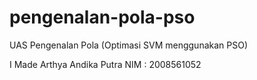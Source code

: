 # pengenalan-pola-pso
UAS Pengenalan Pola (Optimasi SVM menggunakan PSO) 

I Made Arthya Andika Putra
NIM : 2008561052
